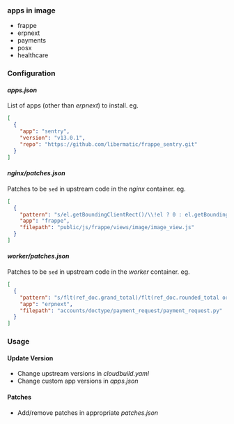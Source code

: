 ### apps in image

- frappe
- erpnext
- payments
- posx
- healthcare

### Configuration

#### _apps.json_

List of apps (other than _erpnext_) to install. eg.

```json
[
  {
    "app": "sentry",
    "version": "v13.0.1",
    "repo": "https://github.com/libermatic/frappe_sentry.git"
  }
]
```

#### _nginx/patches.json_

Patches to be `sed` in upstream code in the _nginx_ container. eg.

```json
[
  {
    "pattern": "s/el.getBoundingClientRect()/\\!el ? 0 : el.getBoundingClientRect()/",
    "app": "frappe",
    "filepath": "public/js/frappe/views/image/image_view.js"
  }
]
```

#### _worker/patches.json_

Patches to be `sed` in upstream code in the _worker_ container. eg.

```json
[
  {
    "pattern": "s/flt(ref_doc.grand_total)/flt(ref_doc.rounded_total or ref_doc.grand_total)/",
    "app": "erpnext",
    "filepath": "accounts/doctype/payment_request/payment_request.py"
  }
]
```

### Usage

#### Update Version

- Change upstream versions in _cloudbuild.yaml_
- Change custom app versions in _apps.json_

#### Patches

- Add/remove patches in appropriate _patches.json_
